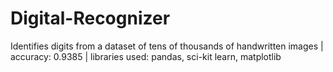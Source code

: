 # Digital-Recognizer
 Identifies digits from a dataset of tens of thousands of handwritten images | accuracy: 0.9385 | libraries used: pandas, sci-kit learn, matplotlib
